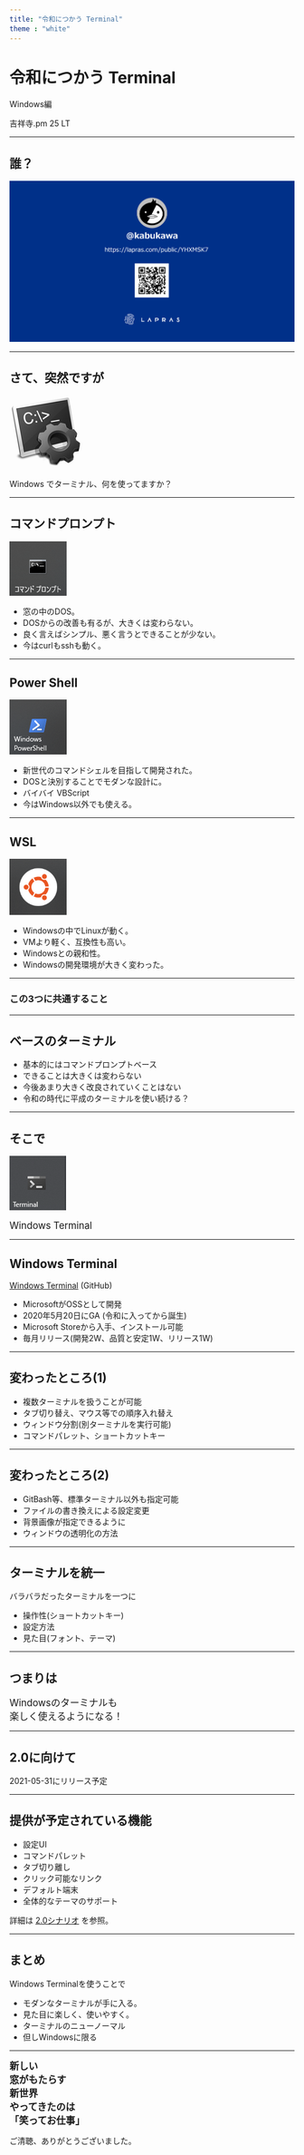```yaml
---
title: "令和につかう Terminal"
theme : "white"
---
```


# 令和につかう Terminal

Windows編

吉祥寺.pm 25 LT

---

## 誰？

![](img/prof.png)

---

## さて、突然ですが

![](img/terminal.png)

Windows でターミナル、何を使ってますか？

---

## コマンドプロンプト

![](img/cmd.png)

* 窓の中のDOS。
* DOSからの改善も有るが、大きくは変わらない。
* 良く言えばシンプル、悪く言うとできることが少ない。
* 今はcurlもsshも動く。

---

## Power Shell

![](img/powershell.png)

* 新世代のコマンドシェルを目指して開発された。
* DOSと決別することでモダンな設計に。
* バイバイ VBScript
* 今はWindows以外でも使える。

---

## WSL

![](img/wsl.png)

* Windowsの中でLinuxが動く。
* VMより軽く、互換性も高い。
* Windowsとの親和性。
* Windowsの開発環境が大きく変わった。

---

### この3つに共通すること

---

## ベースのターミナル

* 基本的にはコマンドプロンプトベース
* できることは大きくは変わらない
* 今後あまり大きく改良されていくことはない
* 令和の時代に平成のターミナルを使い続ける？

---

## そこで

![](img/wt.png)

<big>Windows Terminal</big>

---

## Windows Terminal

[Windows Terminal](https://github.com/microsoft/terminal) (GitHub)

* MicrosoftがOSSとして開発
* 2020年5月20日にGA (令和に入ってから誕生)
* Microsoft Storeから入手、インストール可能
* 毎月リリース(開発2W、品質と安定1W、リリース1W)

---

## 変わったところ(1)

* 複数ターミナルを扱うことが可能
* タブ切り替え、マウス等での順序入れ替え
* ウィンドウ分割(別ターミナルを実行可能)
* コマンドパレット、ショートカットキー

---

## 変わったところ(2)

* GitBash等、標準ターミナル以外も指定可能
* ファイルの書き換えによる設定変更
* 背景画像が指定できるように
* ウィンドウの透明化の方法

---

## ターミナルを統一

バラバラだったターミナルを一つに

* 操作性(ショートカットキー)
* 設定方法
* 見た目(フォント、テーマ)

---

## つまりは

<big>Windowsのターミナルも<br>
楽しく使えるようになる！</big>

---

## 2.0に向けて

2021-05-31にリリース予定

---

## 提供が予定されている機能

* 設定UI
* コマンドパレット
* タブ切り離し
* クリック可能なリンク
* デフォルト端末
* 全体的なテーマのサポート

詳細は [2.0シナリオ](https://a4fhyacqjlgge3ajkribfidtye--github-com.translate.goog/microsoft/terminal/blob/main/doc/terminal-v2-roadmap.md#20-scenarios) を参照。

---

## まとめ

Windows Terminalを使うことで

* モダンなターミナルが手に入る。
* 見た目に楽しく、使いやすく。
* ターミナルのニューノーマル
* 但しWindowsに限る

---

<b><big>新しい<br>
窓がもたらす<br>
新世界<br>
やってきたのは<br>
「笑ってお仕事」<br>
</big></b>


ご清聴、ありがとうございました。